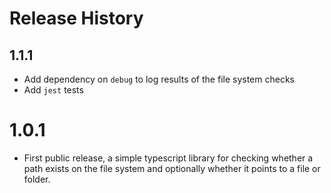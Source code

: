 
# Release History

## 1.1.1

- Add dependency on `debug` to log results of the file system checks
- Add `jest` tests

# 1.0.1

- First public release, a simple typescript library for checking whether a path exists
  on the file system and optionally whether it points to a file or folder. 
